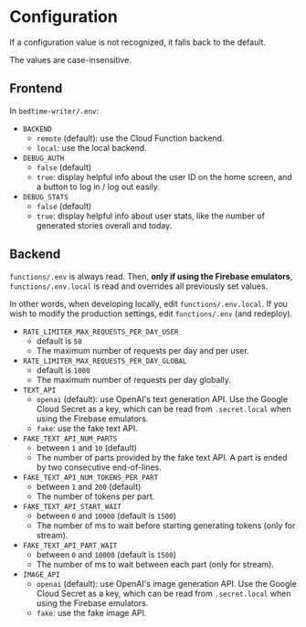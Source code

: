 # Configuration

If a configuration value is not recognized, it falls back to the default.

The values are case-insensitive.

## Frontend

In `bedtime-writer/.env`:

* `BACKEND`
    * `remote` (default): use the Cloud Function backend.
    * `local`: use the local backend.
* `DEBUG_AUTH`
    * `false` (default)
    * `true`: display helpful info about the user ID on the home screen, and a button to
      log in / log out easily.
* `DEBUG_STATS`
    * `false` (default)
    * `true`: display helpful info about user stats, like the number of generated stories overall and today.

## Backend

`functions/.env` is always read. Then, **only if using the Firebase emulators**,
`functions/.env.local` is read and overrides all previously set values.

In other words, when developing locally, edit `functions/.env.local`. If you wish to modify the
production settings, edit `functions/.env` (and redeploy).

* `RATE_LIMITER_MAX_REQUESTS_PER_DAY_USER`
    * default is `50`
    * The maximum number of requests per day and per user.
* `RATE_LIMITER_MAX_REQUESTS_PER_DAY_GLOBAL`
    * default is `1000`
    * The maximum number of requests per day globally.
* `TEXT_API`
    * `openai` (default): use OpenAI's text generation API. Use the Google Cloud Secret as a key,
      which can be read from `.secret.local` when using the Firebase emulators.
    * `fake`: use the fake text API.
* `FAKE_TEXT_API_NUM_PARTS`
    * between `1` and `10` (default)
    * The number of parts provided by the fake text API. A part is ended by two consecutive
      end-of-lines.
* `FAKE_TEXT_API_NUM_TOKENS_PER_PART`
    * between `1` and `200` (default)
    * The number of tokens per part.
* `FAKE_TEXT_API_START_WAIT`
    * between `0` and `10000` (default is `1500`)
    * The number of ms to wait before starting generating tokens (only for stream).
* `FAKE_TEXT_API_PART_WAIT`
    * between `0` and `10000` (default is `1500`)
    * The number of ms to wait between each part (only for stream).
* `IMAGE_API`
    * `openai` (default): use OpenAI's image generation API. Use the Google Cloud Secret as a key,
      which can be read from `.secret.local` when using the Firebase emulators.
    * `fake`: use the fake image API.
